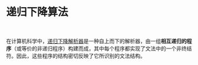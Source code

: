 # **递归下降算法**

<br>

在计算机科学中，[递归下降解析器](https://zh.wikipedia.org/wiki/%E9%80%92%E5%BD%92%E4%B8%8B%E9%99%8D%E8%A7%A3%E6%9E%90%E5%99%A8)是一种自上而下的解析器，由一组**相互递归的程序**（或等价的非递归程序）构建而成，其中每个程序都实现了文法中的一个非终结符。因此，这些程序的结构密切反映了它所识别的文法结构。

